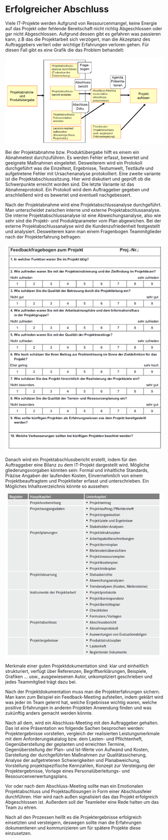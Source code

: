 ﻿# Erfolgreicher Abschluss
 
Viele IT-Projekte werden Aufgrund von Ressourcenmangel, keine Energie auf das Projekt oder fehlende Bereitschaft nicht richtig Abgeschlossen oder gar nicht Abgeschlossen. Aufgrund dessen gibt es gefahren was passieren kann, z.B das die Projektarbeit sich verzögert, man die Akzeptanz des Auftraggebers verliert oder wichtige Erfahrungen verloren gehen.
Für diesen Fall gibt es eine Grafik die das Problem behandelt:

![Projektabschluss richtig managen](_images/planung/Erfolgricher_Abschluss_s4_Projektabnahme.png)

Bei der Projektabnahme bzw. Produktübergabe hilft es einem ein Abnahmetest durchzuführen. Es werden Fehler erfasst, bewertet und geeignete Maßnahmen eingeleitet. Desweiterem wird ein Protokoll durchgeführt was die Einzeltest, Ergebnisse, Testumwelt, Testläufe und aufgetretene Fehler mit Ursachenanalyse protokolliert.
Eine zweite variante ist die Projektabschlusssitzung. Hier wird diskutiert und geprüft ob die Schwerpunkte erreicht worden sind.
Die letzte Variante ist das Abnahmeprotokoll. Ein Protokoll wird dem Auftraggeber gegeben und anschließend wird es bewertet und eventuell nachgebessert.

Nach der Projektabnahme wird eine Projektabschlussanalyse durchgeführt. Man unterscheidet zwischen interne und externe Projektabschlussanalyse. Die interne Projektabschlussanalyse ist eine Abweichungsanalyse, also wie sehr sind die Projekt- und Produktparameter vom Plan abgewichen. Bei der externe Projektabschlussanalyse wird die Kundenzufriedenheit festgestellt und analysiert.
Desweiterem kann man einem Fragenbogen Teammitglieder nach der Projekterfahrung befragen:

![Beispiel Fragebogen](_images/planung/Erfolgricher_Abschluss_s9_Feedbackbogen.png)

Danach wird ein Projektabschlussbericht erstellt, indem für den Auftraggeber eine Bilanz zu dem IT-Projekt dargestellt wird. Mögliche gliederungsvorgaben könnten sein: Formal und inhaltliche Standards, Präzise Angaben der laufenden Kosten, Einvernehmlich von einem Projektbeauftragtem und Projektleiter erfasst und unterschrieben. Ein Mögliches Inhaltsverzeichnis könnte so aussehen:

![Pfaden](_images/planung/Erfolgricher_Abschluss_s12_Proejektfaden.png)

Merkmale einer guten Projektdokumentation sind: klar und einheitlich strukturiert, verfügt über Referenzen, Begriffserklärungen, Beispiele, Grafiken … usw., ausgewiesenen Autor, unkompliziert geschrieben und jedes Teammitglied trägt dazu bei.

Nach der Projektdokumentation muss man die Projekterfahrungen sichern. Man kann zum Beispiel ein Feedback-Meeting aufstellen, indem geklärt wird was jeder im Team gelernt hat, welche Ergebnisse wichtig waren, welche positive Erfahrungen in anderen Projekten Anwendung finden und was zukünftig anders gemacht werden könnte.

Nach all dem, wird ein Abschluss-Meeting mit den Auftraggeber gehalten. Das ist eine Präsentation wo folgende Sachen besprochen werden: Projektergebnisse vorstellen, vergleich der realisierten Leistungsmerkmale mit dem Anforderungskatalog bzw. dem
Lasten- und Pflichtenheft, Gegenüberstellung der geplanten und erreichten Termine, Gegenüberstellung der Plan- und Ist-Werte von Aufwand und Kosten, Darstellung der durchgeführten Maßnahmen zur Qualitätssicherung, Analyse der aufgetretenen Schwierigkeiten und Planabweichung, Vorstellung projektspezifische Kennzahlen, Konzept zur Versteigung der Projektergebnisse, Vorlage eines Personalüberleitungs- und Ressourcenverwertungsplans.

Vor oder nach dem Abschluss-Meeting sollte man ein Emotionalen Projektabschluss und Projektauflösungen in Form einer Abschlussfeier durchführen. Hier wird nach außen signalisiert das das Projekt erfolgreich Abgeschlossen ist. Außerdem soll der Teamleiter eine Rede halten um das Team zu ehren.

Nach all den Prozessen heißt es die Projektergebnisse erfolgreich einsetzten und versteigern, deswegen sollte man die Erfahrungen dokumentieren und kommunizieren um für spätere Projekte diese einzusetzen.
